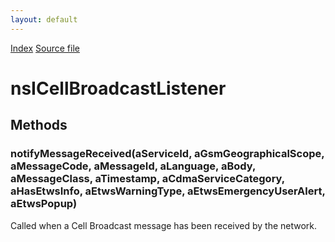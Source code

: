 ```yaml
---
layout: default
---
```

<div id='links'><a href="../index.html">Index</a>
<a href="http://dxr.mozilla.org/mozilla-central/source/dom/cellbroadcast/interfaces/nsICellBroadcastService.idl">Source file</a>
</div>

# nsICellBroadcastListener #

## Methods ##

### notifyMessageReceived(aServiceId, aGsmGeographicalScope, aMessageCode, aMessageId, aLanguage, aBody, aMessageClass, aTimestamp, aCdmaServiceCategory, aHasEtwsInfo, aEtwsWarningType, aEtwsEmergencyUserAlert, aEtwsPopup) ###
  
Called when a Cell Broadcast message has been received by the network.  
  
